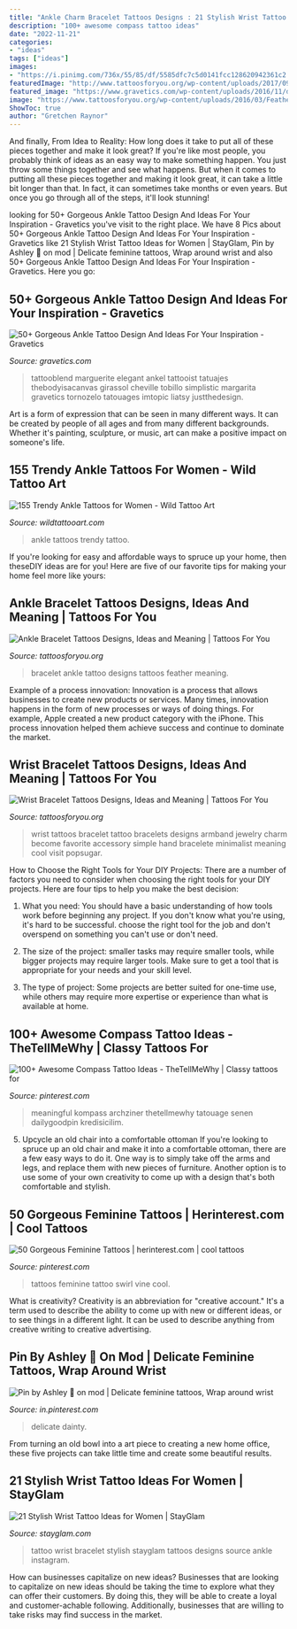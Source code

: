```yaml
---
title: "Ankle Charm Bracelet Tattoos Designs : 21 Stylish Wrist Tattoo Ideas For Women"
description: "100+ awesome compass tattoo ideas"
date: "2022-11-21"
categories:
- "ideas"
tags: ["ideas"]
images:
- "https://i.pinimg.com/736x/55/85/df/5585dfc7c5d0141fcc128620942361c2.jpg"
featuredImage: "http://www.tattoosforyou.org/wp-content/uploads/2017/09/Wrist-Bracelet-Tattoo-Ideas.jpg"
featured_image: "https://www.gravetics.com/wp-content/uploads/2016/11/daisy.jpg"
image: "https://www.tattoosforyou.org/wp-content/uploads/2016/03/Feather-Ankle-Bracelet-Tattoo.jpg"
ShowToc: true
author: "Gretchen Raynor"
---
```



And finally, From Idea to Reality: How long does it take to put all of these pieces together and make it look great?
If you're like most people, you probably think of ideas as an easy way to make something happen. You just throw some things together and see what happens. But when it comes to putting all these pieces together and making it look great, it can take a little bit longer than that. In fact, it can sometimes take months or even years. But once you go through all of the steps, it'll look stunning!

	

		
looking for 50+ Gorgeous Ankle Tattoo Design And Ideas For Your Inspiration - Gravetics you've visit to the right place. We have 8 Pics about 50+ Gorgeous Ankle Tattoo Design And Ideas For Your Inspiration - Gravetics like 21 Stylish Wrist Tattoo Ideas for Women | StayGlam, Pin by Ashley 🦋 on mod | Delicate feminine tattoos, Wrap around wrist and also 50+ Gorgeous Ankle Tattoo Design And Ideas For Your Inspiration - Gravetics. Here you go:
		
    
## 50+ Gorgeous Ankle Tattoo Design And Ideas For Your Inspiration - Gravetics

<img loading=lazy src="https://www.gravetics.com/wp-content/uploads/2016/11/daisy.jpg" onerror="this.onerror=null;this.src='https://tse4.mm.bing.net/th?id=OIP.nqoBUGVIaWz-Yd5KAB8fFgHaHa&amp;pid=15.1';" alt="50+ Gorgeous Ankle Tattoo Design And Ideas For Your Inspiration - Gravetics">

_Source: gravetics.com_

>tattooblend marguerite elegant ankel tattooist tatuajes thebodyisacanvas girassol cheville tobillo simplistic margarita gravetics tornozelo tatouages imtopic liatsy justthedesign. 

	

Art is a form of expression that can be seen in many different ways. It can be created by people of all ages and from many different backgrounds. Whether it's painting, sculpture, or music, art can make a positive impact on someone's life.

    
## 155 Trendy Ankle Tattoos For Women - Wild Tattoo Art

<img loading=lazy src="https://www.wildtattooart.com/wp-content/uploads/2017/10/20171009_124916_20.jpg" onerror="this.onerror=null;this.src='https://tse3.mm.bing.net/th?id=OIP.2dZ04zDwV72sIt98ml5F0AHaHZ&amp;pid=15.1';" alt="155 Trendy Ankle Tattoos for Women - Wild Tattoo Art">

_Source: wildtattooart.com_

>ankle tattoos trendy tattoo. 

	

If you're looking for easy and affordable ways to spruce up your home, then theseDIY ideas are for you! Here are five of our favorite tips for making your home feel more like yours: 

    
## Ankle Bracelet Tattoos Designs, Ideas And Meaning | Tattoos For You

<img loading=lazy src="https://www.tattoosforyou.org/wp-content/uploads/2016/03/Feather-Ankle-Bracelet-Tattoo.jpg" onerror="this.onerror=null;this.src='https://tse4.mm.bing.net/th?id=OIP.bkHlQNWW35xVJcgqfnG1zAHaJ4&amp;pid=15.1';" alt="Ankle Bracelet Tattoos Designs, Ideas and Meaning | Tattoos For You">

_Source: tattoosforyou.org_

>bracelet ankle tattoo designs tattoos feather meaning. 

	

Example of a process innovation:
Innovation is a process that allows businesses to create new products or services. Many times, innovation happens in the form of new processes or ways of doing things. For example, Apple created a new product category with the iPhone. This process innovation helped them achieve success and continue to dominate the market.

    
## Wrist Bracelet Tattoos Designs, Ideas And Meaning | Tattoos For You

<img loading=lazy src="http://www.tattoosforyou.org/wp-content/uploads/2017/09/Wrist-Bracelet-Tattoo-Ideas.jpg" onerror="this.onerror=null;this.src='https://tse1.mm.bing.net/th?id=OIP.xHTmnSU2MNBEniaD0dQ3ywHaLH&amp;pid=15.1';" alt="Wrist Bracelet Tattoos Designs, Ideas and Meaning | Tattoos For You">

_Source: tattoosforyou.org_

>wrist tattoos bracelet tattoo bracelets designs armband jewelry charm become favorite accessory simple hand bracelete minimalist meaning cool visit popsugar. 

	

How to Choose the Right Tools for Your DIY Projects:
There are a number of factors you need to consider when choosing the right tools for your DIY projects. Here are four tips to help you make the best decision:
1. What you need: You should have a basic understanding of how tools work before beginning any project. If you don't know what you're using, it's hard to be successful. choose the right tool for the job and don't overspend on something you can't use or don't need.

2. The size of the project: smaller tasks may require smaller tools, while bigger projects may require larger tools. Make sure to get a tool that is appropriate for your needs and your skill level.

3. The type of project: Some projects are better suited for one-time use, while others may require more expertise or experience than what is available at home.

    
## 100+ Awesome Compass Tattoo Ideas - TheTellMeWhy | Classy Tattoos For

<img loading=lazy src="https://i.pinimg.com/736x/12/0c/6b/120c6b7022fd17c9d7e2a7c561981e03.jpg" onerror="this.onerror=null;this.src='https://tse1.mm.bing.net/th?id=OIP.3BRf8Q_mYEgQhNkX77zY5QHaJ4&amp;pid=15.1';" alt="100+ Awesome Compass Tattoo Ideas - TheTellMeWhy | Classy tattoos for">

_Source: pinterest.com_

>meaningful kompass archziner thetellmewhy tatouage senen dailygoodpin kredisicilim. 

	

5. Upcycle an old chair into a comfortable ottoman
If you're looking to spruce up an old chair and make it into a comfortable ottoman, there are a few easy ways to do it. One way is to simply take off the arms and legs, and replace them with new pieces of furniture. Another option is to use some of your own creativity to come up with a design that's both comfortable and stylish.

    
## 50 Gorgeous Feminine Tattoos | Herinterest.com | Cool Tattoos

<img loading=lazy src="https://i.pinimg.com/736x/db/2d/f2/db2df2e6a3637a5f57219a3e5e70b779--tattoos-tribal-art-tattoos.jpg?b=t" onerror="this.onerror=null;this.src='https://tse2.mm.bing.net/th?id=OIP.9FmrElI2NpSvs3EZplpL0AHaI9&amp;pid=15.1';" alt="50 Gorgeous Feminine Tattoos | herinterest.com | cool tattoos">

_Source: pinterest.com_

>tattoos feminine tattoo swirl vine cool. 

	

What is creativity?
Creativity is an abbreviation for "creative account." It's a term used to describe the ability to come up with new or different ideas, or to see things in a different light. It can be used to describe anything from creative writing to creative advertising.

    
## Pin By Ashley 🦋 On Mod | Delicate Feminine Tattoos, Wrap Around Wrist

<img loading=lazy src="https://i.pinimg.com/736x/55/85/df/5585dfc7c5d0141fcc128620942361c2.jpg" onerror="this.onerror=null;this.src='https://tse2.mm.bing.net/th?id=OIP.VkLEgl6H4wAUell9bQv2HwHaI1&amp;pid=15.1';" alt="Pin by Ashley 🦋 on mod | Delicate feminine tattoos, Wrap around wrist">

_Source: in.pinterest.com_

>delicate dainty. 

	

From turning an old bowl into a art piece to creating a new home office, these five projects can take little time and create some beautiful results.

    
## 21 Stylish Wrist Tattoo Ideas For Women | StayGlam

<img loading=lazy src="https://stayglam.com/wp-content/uploads/2017/03/chumreon_17126377_454457548278641_7190539139207397376_nresize.jpg" onerror="this.onerror=null;this.src='https://tse4.mm.bing.net/th?id=OIP.7i7gcnq82JJyHR4NbMBZKQHaHa&amp;pid=15.1';" alt="21 Stylish Wrist Tattoo Ideas for Women | StayGlam">

_Source: stayglam.com_

>tattoo wrist bracelet stylish stayglam tattoos designs source ankle instagram. 

	

How can businesses capitalize on new ideas?
Businesses that are looking to capitalize on new ideas should be taking the time to explore what they can offer their customers. By doing this, they will be able to create a loyal and customer-achable following. Additionally, businesses that are willing to take risks may find success in the market.

